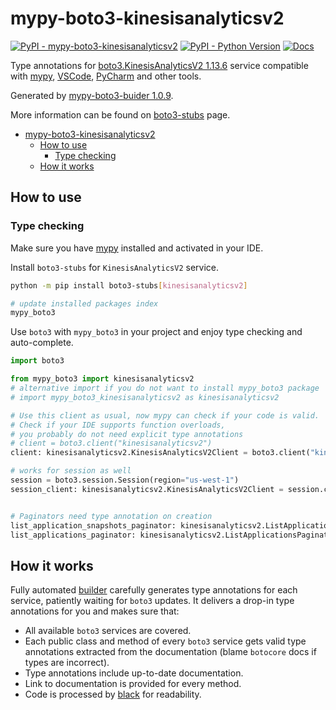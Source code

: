 # mypy-boto3-kinesisanalyticsv2

[![PyPI - mypy-boto3-kinesisanalyticsv2](https://img.shields.io/pypi/v/mypy-boto3-kinesisanalyticsv2.svg?color=blue)](https://pypi.org/project/mypy-boto3-kinesisanalyticsv2)
[![PyPI - Python Version](https://img.shields.io/pypi/pyversions/mypy-boto3-kinesisanalyticsv2.svg?color=blue)](https://pypi.org/project/mypy-boto3-kinesisanalyticsv2)
[![Docs](https://img.shields.io/readthedocs/mypy-boto3-builder.svg?color=blue)](https://mypy-boto3-builder.readthedocs.io/)

Type annotations for
[boto3.KinesisAnalyticsV2 1.13.6](https://boto3.amazonaws.com/v1/documentation/api/1.13.6/reference/services/kinesisanalyticsv2.html#KinesisAnalyticsV2) service
compatible with [mypy](https://github.com/python/mypy), [VSCode](https://code.visualstudio.com/),
[PyCharm](https://www.jetbrains.com/pycharm/) and other tools.

Generated by [mypy-boto3-buider 1.0.9](https://github.com/vemel/mypy_boto3_builder).

More information can be found on [boto3-stubs](https://pypi.org/project/boto3-stubs/) page.

- [mypy-boto3-kinesisanalyticsv2](#mypy-boto3-kinesisanalyticsv2)
  - [How to use](#how-to-use)
    - [Type checking](#type-checking)
  - [How it works](#how-it-works)

## How to use

### Type checking

Make sure you have [mypy](https://github.com/python/mypy) installed and activated in your IDE.

Install `boto3-stubs` for `KinesisAnalyticsV2` service.

```bash
python -m pip install boto3-stubs[kinesisanalyticsv2]

# update installed packages index
mypy_boto3
```

Use `boto3` with `mypy_boto3` in your project and enjoy type checking and auto-complete.

```python
import boto3

from mypy_boto3 import kinesisanalyticsv2
# alternative import if you do not want to install mypy_boto3 package
# import mypy_boto3_kinesisanalyticsv2 as kinesisanalyticsv2

# Use this client as usual, now mypy can check if your code is valid.
# Check if your IDE supports function overloads,
# you probably do not need explicit type annotations
# client = boto3.client("kinesisanalyticsv2")
client: kinesisanalyticsv2.KinesisAnalyticsV2Client = boto3.client("kinesisanalyticsv2")

# works for session as well
session = boto3.session.Session(region="us-west-1")
session_client: kinesisanalyticsv2.KinesisAnalyticsV2Client = session.client("kinesisanalyticsv2")


# Paginators need type annotation on creation
list_application_snapshots_paginator: kinesisanalyticsv2.ListApplicationSnapshotsPaginator = client.get_paginator("list_application_snapshots")
list_applications_paginator: kinesisanalyticsv2.ListApplicationsPaginator = client.get_paginator("list_applications")
```

## How it works

Fully automated [builder](https://github.com/vemel/mypy_boto3_builder) carefully generates
type annotations for each service, patiently waiting for `boto3` updates. It delivers
a drop-in type annotations for you and makes sure that:

- All available `boto3` services are covered.
- Each public class and method of every `boto3` service gets valid type annotations
  extracted from the documentation (blame `botocore` docs if types are incorrect).
- Type annotations include up-to-date documentation.
- Link to documentation is provided for every method.
- Code is processed by [black](https://github.com/psf/black) for readability.